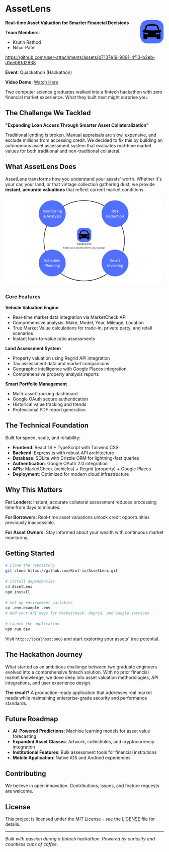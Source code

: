 # AssetLens


<img align="right" src="assets/images/assetlens_logo.png" alt="logo" height="75">

**Real-time Asset Valuation for Smarter Financial Decisions**

**Team Members**:
  - Krutin Rathod
  - Nihar Patel


https://github.com/user-attachments/assets/b7137e19-9891-4f13-b2eb-d1ee081d2838



**Event**: Quackathon (Hackathon)

**Video Demo**: [Watch Here](https://youtu.be/nVz9G9w6lmM?si=b1DoFpRMh63ZaNbr)


Two computer science graduates walked into a fintech hackathon with zero financial market experience. What they built next might surprise you.

## The Challenge We Tackled

**"Expanding Loan Access Through Smarter Asset Collateralization"**

Traditional lending is broken. Manual appraisals are slow, expensive, and exclude millions from accessing credit. We decided to fix this by building an autonomous asset assessment system that evaluates real-time market values for both traditional and non-traditional collateral.

## What AssetLens Does

AssetLens transforms how you understand your assets' worth. Whether it's your car, your land, or that vintage collection gathering dust, we provide **instant, accurate valuations** that reflect current market conditions.

![Aim of the project](assets/images/aim_image.png)

### Core Features

**Vehicle Valuation Engine**

- Real-time market data integration via MarketCheck API
- Comprehensive analysis: Make, Model, Year, Mileage, Location
- True Market Value calculations for trade-in, private party, and retail scenarios
- Instant loan-to-value ratio assessments

**Land Assessment System**

- Property valuation using Regrid API integration
- Tax assessment data and market comparisons
- Geographic intelligence with Google Places integration
- Comprehensive property analysis reports

**Smart Portfolio Management**

- Multi-asset tracking dashboard
- Google OAuth secure authentication
- Historical value tracking and trends
- Professional PDF report generation

## The Technical Foundation

Built for speed, scale, and reliability:

- **Frontend**: React 18 + TypeScript with Tailwind CSS
- **Backend**: Express.js with robust API architecture
- **Database**: SQLite with Drizzle ORM for lightning-fast queries
- **Authentication**: Google OAuth 2.0 integration
- **APIs**: MarketCheck (vehicles) + Regrid (property) + Google Places
- **Deployment**: Optimized for modern cloud infrastructure

## Why This Matters

**For Lenders**: Instant, accurate collateral assessment reduces processing time from days to minutes.

**For Borrowers**: Real-time asset valuations unlock credit opportunities previously inaccessible.

**For Asset Owners**: Stay informed about your wealth with continuous market monitoring.

## Getting Started

```bash
# Clone the repository
git clone https://github.com/Krut-in/AssetLens.git

# Install dependencies
cd AssetLens
npm install

# Set up environment variables
cp .env.example .env
# Add your API keys for MarketCheck, Regrid, and Google services

# Launch the application
npm run dev
```

Visit `http://localhost:8080` and start exploring your assets' true potential.

## The Hackathon Journey

What started as an ambitious challenge between two graduate engineers evolved into a comprehensive fintech solution. With no prior financial market knowledge, we dove deep into asset valuation methodologies, API integrations, and user experience design.

**The result?** A production-ready application that addresses real market needs while maintaining enterprise-grade security and performance standards.

## Future Roadmap

- **AI-Powered Predictions**: Machine learning models for asset value forecasting
- **Expanded Asset Classes**: Artwork, collectibles, and cryptocurrency integration
- **Institutional Features**: Bulk assessment tools for financial institutions
- **Mobile Application**: Native iOS and Android experiences

## Contributing

We believe in open innovation. Contributions, issues, and feature requests are welcome.

## License

This project is licensed under the MIT License - see the [LICENSE](LICENSE) file for details.

---

_Built with passion during a fintech hackathon. Powered by curiosity and countless cups of coffee._
